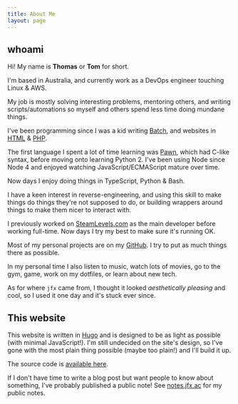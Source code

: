 ```yaml
---
title: About Me
layout: page
---
```


## whoami

Hi! My name is **Thomas** or **Tom** for short.

I'm based in Australia, and currently work as a DevOps engineer touching Linux &
AWS.

My job is mostly solving interesting problems, mentoring others, and writing
scripts/automations so myself and others spend less time doing mundane things.

I've been programming since I was a kid writing
[Batch](https://en.wikipedia.org/wiki/Batch_file), and websites in [HTML](https://en.wikipedia.org/wiki/HTML) & [PHP](https://en.wikipedia.org/wiki/PHP).

The first language I spent a lot of time learning was
[Pawn](https://www.compuphase.com/pawn/pawn.htm), which had C-like syntax,
before moving onto learning Python 2. I've been using Node since Node 4 
and enjoyed watching JavaScript/ECMAScript mature over time.

Now days I enjoy doing things in TypeScript, Python & Bash.

I have a keen interest in reverse-engineering, and using this skill to make
things do things they're not supposed to do, or building wrappers around things
to make them nicer to interact with.

I previously worked on [SteamLevels.com](https://steamlevels.com) as the main
developer before working full-time. Now days I try my best to
make sure it's running OK.

Most of my personal projects are on my [GitHub](https://github.com/itsjfx). I
try to put as much things there as possible.

In my personal time I also listen to music, watch lots of movies, go to the gym,
game, work on my dotfiles, or learn about new tech.

As for where `jfx` came from, I thought it looked *aesthetically pleasing* and
cool, so I used it one day and it's stuck ever since.

## This website

This website is written in [Hugo](https://gohugo.io) and is designed to be as
light as possible (with minimal JavaScript!). I'm still undecided on the site's
design, so I've gone with the most plain thing possible (maybe too plain!) and
I'll build it up.

The source code is [available here](https://github.com/itsjfx/jfx.ac).

If I don't have time to write a blog post but want people to know about
something, I've probably published a public note! See
[notes.jfx.ac](https://notes.jfx.ac) for my public notes.
